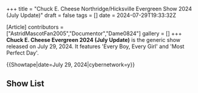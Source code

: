 +++
title = "Chuck E. Cheese Northridge/Hicksville Evergreen Show 2024 (July Update)"
draft = false
tags = []
date = 2024-07-29T19:33:32Z

[Article]
contributors = ["AstridMascotFan2005","Documentor","Dame0824"]
gallery = []
+++
**Chuck E. Cheese Evergreen 2024 (July Update)** is the generic show released on July 29, 2024. It features 'Every Boy, Every Girl' and 'Most Perfect Day'.

{{Showtape|date=July 29, 2024|cybernetwork=y}}

## Show List ##